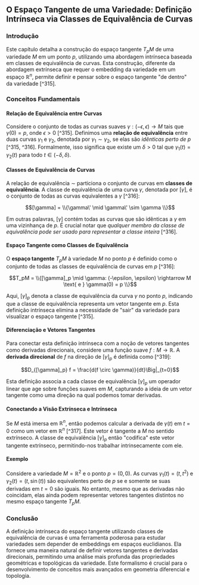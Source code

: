 ## O Espaço Tangente de uma Variedade: Definição Intrínseca via Classes de Equivalência de Curvas

### Introdução
Este capítulo detalha a construção do espaço tangente $T_pM$ de uma variedade $M$ em um ponto $p$, utilizando uma abordagem intrínseca baseada em classes de equivalência de curvas. Esta construção, diferente da abordagem extrínseca que requer o embedding da variedade em um espaço $\mathbb{R}^n$, permite definir e pensar sobre o espaço tangente "de dentro" da variedade [^315].

### Conceitos Fundamentais

#### Relação de Equivalência entre Curvas
Considere o conjunto de todas as curvas suaves $\gamma: (-\epsilon, \epsilon) \rightarrow M$ tais que $\gamma(0) = p$, onde $\epsilon > 0$ [^315]. Definimos uma **relação de equivalência** entre duas curvas $\gamma_1$ e $\gamma_2$, denotada por $\gamma_1 \sim \gamma_2$, se elas são *idênticas perto de p* [^315, ^316]. Formalmente, isso significa que existe um $\delta > 0$ tal que $\gamma_1(t) = \gamma_2(t)$ para todo $t \in (-\delta, \delta)$.

#### Classes de Equivalência de Curvas
A relação de equivalência $\sim$ particiona o conjunto de curvas em **classes de equivalência**. A classe de equivalência de uma curva $\gamma$, denotada por $[\gamma]$, é o conjunto de todas as curvas equivalentes a $\gamma$ [^316]:

$$[\gamma] = \\{\gamma\' \mid \gamma\' \sim \gamma \\}$$

Em outras palavras, $[\gamma]$ contém todas as curvas que são idênticas a $\gamma$ em uma vizinhança de $p$. É crucial notar que *qualquer membro da classe de equivalência pode ser usado para representar a classe inteira* [^316].

#### Espaço Tangente como Classes de Equivalência
O **espaço tangente** $T_pM$ à variedade $M$ no ponto $p$ é definido como o conjunto de todas as classes de equivalência de curvas em $p$ [^316]:

$$T_pM = \\{[\gamma]_p \mid \gamma: (-\epsilon, \epsilon) \rightarrow M \text{ e } \gamma(0) = p \\}$$

Aqui, $[\gamma]_p$ denota a classe de equivalência da curva $\gamma$ no ponto $p$, indicando que a classe de equivalência representa um vetor tangente em $p$.  Esta definição intrínseca elimina a necessidade de "sair" da variedade para visualizar o espaço tangente [^315].

#### Diferenciação e Vetores Tangentes
Para conectar esta definição intrínseca com a noção de vetores tangentes como derivadas direcionais, considere uma função suave $f: M \rightarrow \mathbb{R}$. A **derivada direcional** de $f$ na direção de $[\gamma]_p$ é definida como [^319]:

$$D_{[\gamma]_p} f = \frac{d(f \circ \gamma)}{dt}\Big|_{t=0}$$

Esta definição associa a cada classe de equivalência $[\gamma]_p$ um operador linear que age sobre funções suaves em $M$, capturando a ideia de um vetor tangente como uma direção na qual podemos tomar derivadas.

#### Conectando a Visão Extrínseca e Intrínseca
Se $M$ está imersa em $\mathbb{R}^n$, então podemos calcular a derivada de $\gamma(t)$ em $t=0$ como um vetor em $\mathbb{R}^n$ [^317]. Este vetor é tangente a $M$ no sentido extrínseco. A classe de equivalência $[\gamma]_p$ então "codifica" este vetor tangente extrínseco, permitindo-nos trabalhar intrinsecamente com ele.

#### Exemplo
Considere a variedade $M = \mathbb{R}^2$ e o ponto $p = (0, 0)$. As curvas $\gamma_1(t) = (t, t^2)$ e $\gamma_2(t) = (t, \sin(t))$ são equivalentes perto de $p$ se e somente se suas derivadas em $t=0$ são iguais. No entanto, mesmo que as derivadas não coincidam, elas ainda podem representar vetores tangentes distintos no mesmo espaço tangente $T_pM$.

### Conclusão
A definição intrínseca do espaço tangente utilizando classes de equivalência de curvas é uma ferramenta poderosa para estudar variedades sem depender de embeddings em espaços euclidianos. Ela fornece uma maneira natural de definir vetores tangentes e derivadas direcionais, permitindo uma análise mais profunda das propriedades geométricas e topológicas da variedade. Este formalismo é crucial para o desenvolvimento de conceitos mais avançados em geometria diferencial e topologia. <!-- END -->
